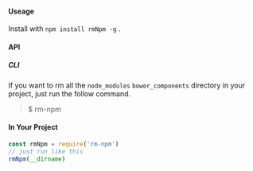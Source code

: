 #### Useage

Install with `npm install rmNpm -g` .

#### API

##### CLI 

If you want to rm all the `node_modules` `bower_components` directory in your project, just run the follow command.

> $ rm-npm

#### In Your Project

``` javascript
const rmNpm = require('rm-npm')
// just run like this
rmNpm(__dirname)
```

